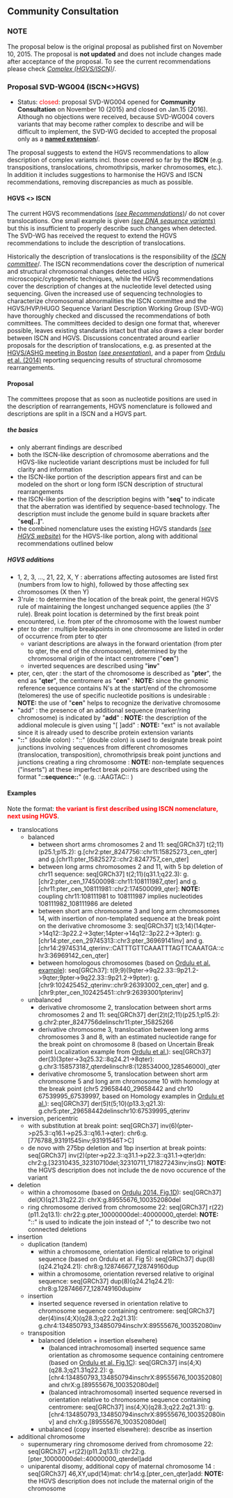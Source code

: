 ## Community Consultation

### NOTE

The proposal below is the original proposal as published first on November 10, 2015. The proposal is **not updated** and does not include changes made after acceptance of the proposal. To see the current recommendations please check [_Complex (HGVS/ISCN)_](../recommendations/DNA/complex/)/. 

### Proposal SVD-WG004 (ISCN<>HGVS)

* Status: <font color="red">closed</font>: proposal SVD-WG004 opened for **Community Consultation** on November 10 (2015) and closed on Jan.15 (2016). Although no objections were received, because SVD-WG004 covers variants that may become rather complex to describe and will be difficult to implement, the SVD-WG decided to accepted the proposal only as a [**named extension**](../versioning)/. 

The proposal suggests to extend the HGVS recommendations to allow description of complex variants incl. those covered so far by the **ISCN** (e.g. transpositions, translocations, chromothripsis, marker chromosomes, etc.). In addition it includes suggestions to harmonise the HGVS and ISCN recommendations, removing discrepancies as much as possible.

#### HGVS <> ISCN

The current HGVS recommendations [(_see Recommendations_)](../recommendations/general)/ do not cover translocations. One small example is given [(_see DNA sequence variants_)](http://www.hgvs.org/mutnomen/recs-DNA.html#tra) but this is insufficient to properly describe such changes when detected. The SVD-WG has received the request to extend the HGVS recommendations to include the description of translocations.

Historically the description of translocations is the responsibility of the [_ISCN committee_](../ISCN)/. The ISCN recommendations cover the description of numerical and structural chromosomal changes detected using microscopic/cytogenetic techniques, while the HGVS recommendations cover the description of changes at the nucleotide level detected using sequencing. Given the increased use of sequencing technologies to characterize chromosomal abnormalities the ISCN committee and the HGVS/HVP/HUGO Sequence Variant Description Working Group (SVD-WG) have thoroughly checked and discussed the recommendations of both committees. The committees decided to design one format that, wherever possible, leaves existing standards intact but that also draws a clear border between ISCN and HGVS. Discussions concentrated around earlier proposals for the description of translocations, e.g. as presented at the [HGVS/ASHG meeting in Boston](http://onlinelibrary.wiley.com/doi/10.1002/humu.22516/abstract) [(_see presentation_)](http://www.hgvs.org/mutnomen/SVtrans_HGVS2013_PT.pdf), and a paper from [Ordulu et al. (2014)](http://ac.els-cdn.com/S0002929714001724/1-s2.0-S0002929714001724-main.pdf) reporting sequencing results of structural chromosome rearrangements.

#### Proposal

The committees propose that as soon as nucleotide positions are used in the description of rearrangements, HGVS nomenclature is followed and descriptions are split in a ISCN and a HGVS part.

##### the basics

* only aberrant findings are described
* both the ISCN-like description of chromosome aberrations and the HGVS-like nucleotide variant descriptions must be included for full clarity and information
* the ISCN-like portion of the description appears first and can be modeled on the short or long form ISCN description of structural rearrangements
* the ISCN-like portion of the description begins with "**seq**" to indicate that the aberration was identified by sequence-based technology.  The description must include the genome build in square brackets after "**seq[..]**".
* the combined nomenclature uses the existing HGVS standards [(_see HGVS website_)](http://www.HGVS.org/varnomen/) for the HGVS-like portion, along with additional recommendations outlined below

##### HGVS additions

* 1, 2, 3, ..., 21, 22, X, Y
:    aberrations affecting autosomes are listed first (numbers from low to high), followed by those affecting sex chromosomes (X then Y)
* 3'rule
:    to determine the location of the break point, the general HGVS rule of maintaining the longest unchanged sequence applies (the 3' rule). Break point location is determined by the first break point encountered, i.e. from pter of the chromosome with the lowest number
* pter to qter
:    multiple breakpoints in one chromosome are listed in order of occurrence from pter to qter
    * variant descriptions are always in the forward orientation (from pter to qter, the end of the chromosome), determined by the chromosomal origin of the intact centromere ("**cen**")
    * inverted sequences are described using "**inv**"
* pter, cen, qter
:    the start of the chromosome is described as "**pter**", the end as "**qter**", the centromere as "**cen**"
:    **NOTE:**    since the genomic reference sequence contains N's at the start/end of the chromosome (telomeres) the use of specific nucleotide positions is undesirable
:    **NOTE:**    the use of "**cen**" helps to recognize the derivative chromosome
* "add"
:    the presence of an additional sequence (marker/ring chromosome) is indicated by "**add**"
:    **NOTE:**    the description of the addional molecule is given using "[ ]add"
:    **NOTE:**    "ext" is not available since it is already used to describe protein extension variants
* "**::**" (double colon)
:    "::" (double colon) is used to designate break point junctions involving sequences from different chromosomes (translocation, transposition), chromothripsis break point junctions and junctions creating a ring chromosome
:    **NOTE:**    non-template sequences ("inserts") at these imperfect break points are described using the format "**::sequence::**" (e.g. ::AAGTAC:: )

#### Examples

Note the format: **<font color="red">the variant is first described using ISCN nomenclature, next using HGVS</font>**.

* translocations
    * balanced
        * between short arms chromosomes 2 and 11: seq[GRCh37] t(2;11)(p25.1;p15.2): g.[chr2:pter\_8247756::chr11:15825273\_cen\_qter] and g.[chr11:pter\_15825272::chr2:8247757\_cen\_qter]
        * between long arms chromosomes 2 and 11, with 5 bp deletion of chr11 sequence: seq[GRCh37] t(2;11)(q31.1;q22.3): g.[chr2:pter\_cen\_174500098::chr11:108111987\_qter] and g.[chr11:pter\_cen\_108111981::chr2:174500099\_qter]: **NOTE:**    coupling chr11:108111981 to 108111987 implies nucleotides 108111982\_108111986 are deleted
        * between short arm chromosome 3 and long arm chromosomes 14, with insertion of non-templated sequence at the break point on the derivative chromosome 3: seq[GRCh37] t(3;14)(14qter->14q12::3p22.2->3qter;14pter->14q12::3p22.2->3pter): g.[chr14:pter\_cen\_29745313::chr3:pter\_36969141inv] and g.[chr14:29745314\_qterinv::CATTTGTTCAAATTTAGTTCAAATGA::chr3:36969142\_cen\_qter]
        * between homologous chromosomes (based on [Ordulu et al. example](http://ac.els-cdn.com/S0002929714001724/1-s2.0-S0002929714001724-main.pdf)): seq[GRCh37]: t(9;9)(9qter->9q22.33::9p21.2->9qter;9pter->9q22.33::9p21.2->9pter): g.[chr9:102425452\_qterinv::chr9:26393002\_cen\_qter] and g.[chr9:pter\_cen\_102425451::chr9:26393001pterinv]
    * unbalanced
        * derivative chromosome 2, translocation between short arms chromosomes 2 and 11: seq[GRCh37] der(2)t(2;11)(p25.1;p15.2): g.chr2:pter\_8247756delinschr11:pter\_15825266
        * derivative chromosome 3, translocation between long arms chromosomes 3 and 8, with an estimated nucleotide range for the break point on chromosome 8 (based on Uncertain Break point Localization example from [Ordulu et al.](http://ac.els-cdn.com/S0002929714001724/1-s2.0-S0002929714001724-main.pdf)): seq[GRCh37] der(3)(3pter->3q25.32::8q24.21->8qter): g.chr3:158573187\_qterdelinschr8:(128534000\_128546000)\_qter
        * derivative chromosome 5, translocation between short arm chromosome 5 and long arm chromosome 10 with homology at the break point (chr5 29658440\_29658442 and chr10 67539995\_67539997, based on Homology examples in [Ordulu et al.](http://ac.els-cdn.com/S0002929714001724/1-s2.0-S0002929714001724-main.pdf)): seq[GRCh37] der(5)t(5;10)(p13.3;q21.3): g.chr5:pter\_29658442delinschr10:67539995\_qterinv
* inversion, pericentric
    * with substitution at break point: seq[GRCh37] inv(6)(pter->p25.3::q16.1->p25.3::q16.1->qter): chr6:g.[776788\_93191545inv;93191546T>C]
    * de novo with 275bp deletion and 1bp insertion at break points: seq[GRCh37] inv(2)(pter->p22.3::q31.1->p22.3::q31.1->qter)dn: chr2:g.[32310435\_32310710del;32310711\_171827243inv;insG]: **NOTE:**    the HGVS description does not include the de novo occurence of the variant
* deletion
    * within a chromosome (based on [Ordulu 2014. Fig.1D](http://ac.els-cdn.com/S0002929714001724/1-s2.0-S0002929714001724-main.pdf)): seq[GRCh37] del(X)(q21.31q22.2): chrX:g.89555676\_100352080del
    * ring chromosome derived from chromosome 22: seq[GRCh37] r(22)(p11.2q13.1): chr22:g.pter\_10000000del::40000000\_qterdel: **NOTE:**    "::" is used to indicate the join instead of ";" to describe two not connected deletions
* insertion
    * duplication  (tandem)
        * within a chromosome, orientation identical relative to original sequence (based on Ordulu et al. Fig 5): seq[GRCh37] dup(8)(q24.21q24.21): chr8:g.128746677\_128749160dup
        * within a chromosome, orientation reversed relative to original sequence: seq[GRCh37] dup(8)(q24.21q24.21): chr8:g.128746677\_128749160dupinv
    * insertion
        * inserted sequence reversed in orientation relative to chromosome sequence containing centromere: seq[GRCh37] der(4)ins(4;X)(q28.3;q22.2q21.31): g.chr4:134850793\_134850794inschrX:89555676\_100352080inv
    * transposition
        * balanced  (deletion + insertion elsewhere)
            * (balanced intrachromosomal) inserted sequence same orientation as chromosome sequence containing centromere (based on [Ordulu et al. Fig.1C](http://ac.els-cdn.com/S0002929714001724/1-s2.0-S0002929714001724-main.pdf)): seq[GRCh37] ins(4;X)(q28.3;q21.31q22.2): g.[chr4:134850793\_134850794inschrX:89555676\_100352080] and chrX:g.[89555676\_100352080del]
            * (balanced intrachromosomal) inserted sequence reversed in orientation relative to chromosome sequence containing centromere: seq[GRCh37] ins(4;X)(q28.3;q22.2q21.31): g.[chr4:134850793\_134850794inschrX:89555676\_100352080inv] and chrX:g.[89555676\_100352080del]
        * unbalanced  (copy inserted elsewhere): describe as insertion
* additional chromosome
    * supernumerary ring chromosome derived from chromosome 22: seq[GRCh37] +r(22)(p11.2q13.1): chr22:g.[pter\_10000000del::40000000\_qterdel]add
    * uniparental disomy, additional copy of maternal chromosome 14 : seq[GRCh37] 46,XY,upd(14)mat: chr14:g.[pter\_cen\_qter]add: **NOTE:**    the HGVS description does not include the maternal origin of the chromosome
